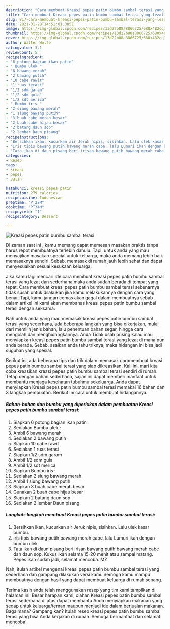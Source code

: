 ```yaml
---
description: "Cara membuat Kreasi pepes patin bumbu sambal terasi yang lezat dan Mudah Dibuat"
title: "Cara membuat Kreasi pepes patin bumbu sambal terasi yang lezat dan Mudah Dibuat"
slug: 817-cara-membuat-kreasi-pepes-patin-bumbu-sambal-terasi-yang-lezat-dan-mudah-dibuat
date: 2021-01-28T14:51:01.385Z
image: https://img-global.cpcdn.com/recipes/13d22b88a8866725/680x482cq70/kreasi-pepes-patin-bumbu-sambal-terasi-foto-resep-utama.jpg
thumbnail: https://img-global.cpcdn.com/recipes/13d22b88a8866725/680x482cq70/kreasi-pepes-patin-bumbu-sambal-terasi-foto-resep-utama.jpg
cover: https://img-global.cpcdn.com/recipes/13d22b88a8866725/680x482cq70/kreasi-pepes-patin-bumbu-sambal-terasi-foto-resep-utama.jpg
author: Walter Wolfe
ratingvalue: 3.1
reviewcount: 5
recipeingredient:
- "6 potong bagian ikan patin"
- " Bumbu ulek "
- "6 bawang merah"
- "2 bawang putih"
- "10 cabe rawit"
- "1 ruas terasi"
- "1/2 sdm garam"
- "1/2 sdm gula"
- "1/2 sdt merica"
- " Bumbu iris "
- "2 siung bawang merah"
- "1 siung bawang putih"
- "3 buah cabe merah besar"
- "2 buah cabe hijau besar"
- "2 batang daun sop"
- "2 lembar Daun pisang"
recipeinstructions:
- "Bersihkan ikan, kucurkan air Jeruk nipis, sisihkan. Lalu ulek kasar bumbu."
- "Iris tipis bawang putih bawang merah cabe, lalu Lumuri ikan dengan bumbu ulek"
- "Tata ikan di daun pisang beri irisan bawang putih bawang merah cabe dan daun sop. Kukus ikan selama 15-20 menit atau sampai matang. Pepes ikan sudah jadi, selamat mencoba. MZ"
categories:
- Resep
tags:
- kreasi
- pepes
- patin

katakunci: kreasi pepes patin 
nutrition: 279 calories
recipecuisine: Indonesian
preptime: "PT22M"
cooktime: "PT34M"
recipeyield: "1"
recipecategory: Dessert

---
```



![Kreasi pepes patin bumbu sambal terasi](https://img-global.cpcdn.com/recipes/13d22b88a8866725/680x482cq70/kreasi-pepes-patin-bumbu-sambal-terasi-foto-resep-utama.jpg)

Di zaman  saat ini , kamu memang dapat memesan masakan praktis tanpa harus repot membuatnya terlebih dahulu. Tapi, untuk anda yang mau menyajikan masakan special untuk keluarga, maka anda memang lebih baik memasaknya sendiri. Sebab, memasak di rumah jauh lebih sehat dan dapat menyesuaikan sesuai kesukaan keluarga.

Jika kamu lagi mencari ide cara membuat kreasi pepes patin bumbu sambal terasi yang lezat dan sederhana,maka anda sudah berada di tempat yang tepat. Cara membuat kreasi pepes patin bumbu sambal terasi  sebenarnya tidak susah untuk dilakukan jika kamu melakukannya dengan cara yang benar. Tapi, kamu jangan cemas akan gagal dalam membuatnya 
sebab dalam artikel ini kami akan membahas kreasi pepes patin bumbu sambal terasi dengan seksama.  



Nah untuk anda yang mau memasak kreasi pepes patin bumbu sambal terasi yang sederhana, ada beberapa langkah yang bisa dikerjakan, mulai dari memilih jenis bahan, lalu penentuan bahan segar, hingga cara mengolah dan menghidangkannya. Anda Tidak usah pusing kalau mau menyiapkan kreasi pepes patin bumbu sambal terasi yang lezat di mana pun anda berada. Sebab, asalkan anda  tahu triknya, maka hidangan ini bisa jadi suguhan yang spesial.

Berikut ini, ada beberapa tips dan trik dalam memasak caramembuat kreasi pepes patin bumbu sambal terasi yang siap dikreasikan. Kali ini, mari kita coba kreasikan kreasi pepes patin bumbu sambal terasi sendiri di rumah. Tetap dengan bahan sederhana, sajian ini dapat memberi manfaat untuk membantu menjaga kesehatan tubuhmu sekeluarga. Anda dapat menyiapkan Kreasi pepes patin bumbu sambal terasi memakai 16 bahan dan 3 langkah pembuatan. Berikut ini cara untuk membuat hidangannya.

<!--inarticleads1-->

##### Bahan-bahan dan bumbu yang diperlukan dalam pembuatan Kreasi pepes patin bumbu sambal terasi:

1. Siapkan 6 potong bagian ikan patin
1. Sediakan  Bumbu ulek :
1. Ambil 6 bawang merah
1. Sediakan 2 bawang putih
1. Siapkan 10 cabe rawit
1. Sediakan 1 ruas terasi
1. Siapkan 1/2 sdm garam
1. Ambil 1/2 sdm gula
1. Ambil 1/2 sdt merica
1. Siapkan  Bumbu iris :
1. Sediakan 2 siung bawang merah
1. Ambil 1 siung bawang putih
1. Siapkan 3 buah cabe merah besar
1. Gunakan 2 buah cabe hijau besar
1. Siapkan 2 batang daun sop
1. Sediakan 2 lembar Daun pisang




<!--inarticleads2-->

##### Langkah-langkah membuat Kreasi pepes patin bumbu sambal terasi:

1. Bersihkan ikan, kucurkan air Jeruk nipis, sisihkan. Lalu ulek kasar bumbu.
1. Iris tipis bawang putih bawang merah cabe, lalu Lumuri ikan dengan bumbu ulek
1. Tata ikan di daun pisang beri irisan bawang putih bawang merah cabe dan daun sop. Kukus ikan selama 15-20 menit atau sampai matang. Pepes ikan sudah jadi, selamat mencoba. MZ




Nah, itulah artikel mengenai  kreasi pepes patin bumbu sambal terasi  yang sederhana dan gampang dilakukan versi kami. Semoga kamu mampu membuatnya dengan hasil yang dapat membuat keluarga di rumah senang. 

Terima kasih anda telah menggunakan resep yang tim kami tampilkan di halaman ini. Besar harapan kami, olahan  Kreasi pepes patin bumbu sambal terasi sederhana di atas dapat membantu Anda menyiapkan makanan yang sedap untuk keluarga/teman maupun menjadi ide dalam berjualan makanan. Bagaimana? Gampang kan? Itulah resep kreasi pepes patin bumbu sambal terasi yang bisa Anda kerjakan di rumah. Semoga bermanfaat dan selamat mencoba!

